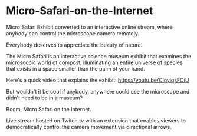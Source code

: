 # Micro-Safari-on-the-Internet
Micro Safari Exhibit converted to an interactive online stream, where anybody can control the microscope camera remotely.

Everybody deserves to appreciate the beauty of nature.

The Micro Safari is an interactive science museum exhibit that examines the microscopic world of compost,
illuminating an entire universe of species that exists in a space smaller than the palm of your hand.

Here's a quick video that explains the exhibit:
https://youtu.be/CIoyiqsFOiU

But wouldn't it be cool if anybody, anywhere could use the microscope and didn't need to be in a museum?

Boom, Micro Safari on the Internet. 

Live stream hosted on Twitch.tv with an extension that enables viewers to democratically control the camera movement via directional arrows.
